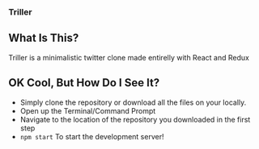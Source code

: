 ### Triller

## What Is This?

Triller is a minimalistic twitter clone made entirelly with React and Redux

## OK Cool, But How Do I See It?

 * Simply clone the repository or download all the files on your locally.
 * Open up the Terminal/Command Prompt
 * Navigate to the location of the repository you downloaded in the first step
 * ``npm start`` To start the development server!